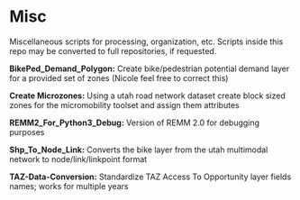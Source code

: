# Misc
Miscellaneous scripts for processing, organization, etc. Scripts inside this repo may be converted to full repositories, if requested.


**BikePed_Demand_Polygon:**
Create bike/pedestrian potential demand layer for a provided set of zones (Nicole feel free to correct this)

**Create Microzones:**
Using a utah road network dataset create block sized zones for the micromobility toolset and assign them attributes

**REMM2_For_Python3_Debug:**
Version of REMM 2.0 for debugging purposes

**Shp_To_Node_Link:**
Converts the bike layer from the utah multimodal network to node/link/linkpoint  format 

**TAZ-Data-Conversion:**
Standardize TAZ Access To Opportunity layer fields names; works for multiple years
